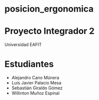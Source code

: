 # posicion_ergonomica
# Proyecto Integrador 2
Universidad EAFIT
# Estudiantes
- Alejandro Cano Múnera
- Luis Javier Palacio Mesa
- Sebastián Giraldo Gómez
- Willinton Muñoz Espinal
